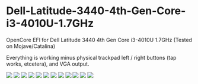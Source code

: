 # Dell-Latitude-3440-4th-Gen-Core-i3-4010U-1.7GHz
OpenCore EFI for Dell Latitude 3440 4th Gen Core i3-4010U 1.7GHz (Tested on Mojave/Catalina)

Everything is working minus physical trackpad left / right buttons (tap works, etcetera), and VGA output.

<img src=“Screenshots/Screenshot_01.png”>

<img src=“Screenshots/Screenshot_02.png”>

<img src=“Screenshots/Screenshot_03.png”>

<img src=“Screenshots/Screenshot_04.png”>

<img src=“Screenshots/Screenshot_05.png”>

<img src=“Screenshots/Screenshot_06.png”>

<img src=“Screenshots/Screenshot_07.png”>

<img src=“Screenshots/Screenshot_08.png”>

<img src=“Screenshots/Screenshot_09.png”>

<img src=“Screenshots/Screenshot_10.png”>

<img src=“Screenshots/Screenshot_11.png”>

<img src=“Screenshots/Screenshot_12.png”>
